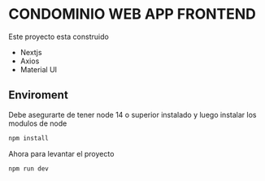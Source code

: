# CONDOMINIO WEB APP FRONTEND

Este proyecto esta construido

- Nextjs
- Axios
- Material UI

## Enviroment

Debe asegurarte de tener node 14 o superior instalado y luego instalar los modulos de node

```bash
npm install
```

Ahora para levantar el proyecto

```bash
npm run dev
```
